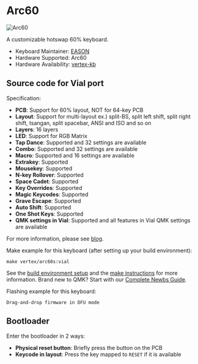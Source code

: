 # Arc60

![Arc60](https://assets.st-note.com/production/uploads/images/150460964/rectangle_large_type_2_baeb9379c952e50905f05f8a878aedcd.jpeg?width=2000&height=2000&fit=bounds&quality=85)

A customizable hotswap 60% keyboard.

* Keyboard Maintainer: [EASON](https://github.com/EasonQian1)
* Hardware Supported: Arc60
* Hardware Availability: [vertex-kb](https://github.com/Vertex-kb)

## Source code for Vial port

Specification:

* **PCB**: Support for 60% layout, NOT for 64-key PCB
* **Layout**: Support for multi-layout ex.) split-BS, split left shift, split right shift, tsangan, split spacebar, ANSI and ISO and so on
* **Layers**: 16 layers
* **LED**: Support for RGB Matrix
* **Tap Dance**: Supported and 32 settings are available
* **Combo**: Supported and 32 settings are available
* **Macro**: Supported and 16 settings are available
* **Extrakey**: Supported
* **Mousekey**: Supported
* **N-key Rollover**: Supported
* **Space Cadet**: Supported
* **Key Overrides**: Supported
* **Magic Keycodes**: Supported
* **Grave Escape**: Supported
* **Auto Shift**: Supported
* **One Shot Keys**: Supported
* **QMK settings in Vial**:  Supported and all features in Vial QMK settings are available

For more information, please see [blog](https://note.com/nekoyamaou/n/n42a6f4ab4669).

Make example for this keyboard (after setting up your build environment):

    make vertex/arc60s:vial

See the [build environment setup](https://docs.qmk.fm/#/getting_started_build_tools) and the [make instructions](https://docs.qmk.fm/#/getting_started_make_guide) for more information. Brand new to QMK? Start with our [Complete Newbs Guide](https://docs.qmk.fm/#/newbs).

Flashing example for this keyboard:

    Drag-and-drop firmware in DFU mode

## Bootloader

Enter the bootloader in 2 ways:

* **Physical reset button**: Briefly press the button on the PCB
* **Keycode in layout**: Press the key mapped to `RESET` if it is available
